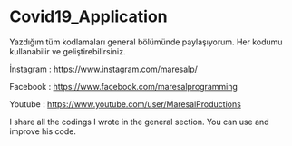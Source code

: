 # Covid19_Application

Yazdığım tüm kodlamaları general bölümünde paylaşıyorum. Her kodumu kullanabilir ve geliştirebilirsiniz.

İnstagram : https://www.instagram.com/maresalp/

Facebook : https://www.facebook.com/maresalprogramming

Youtube : https://www.youtube.com/user/MaresalProductions

I share all the codings I wrote in the general section. You can use and improve his code.
